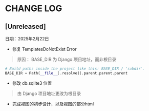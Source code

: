 # CHANGE LOG

## [Unreleased]

日期：2025年2月22日

- 修复 TemplatesDoNotExist Error

> 原因：
> BASE_DIR 为 Django 项目地址，而非根目录

```python 
# Build paths inside the project like this: BASE_DIR / 'subdir'.
BASE_DIR = Path(__file__).resolve().parent.parent.parent
```

- 修改 db.sqlite3 位置

> 由 Django 项目地址更改为根目录

- 完成视图的初步设计，以及视图的部分html